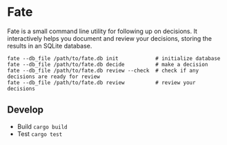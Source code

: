# Fate

Fate is a small command line utility for following up on decisions.  It interactively helps you document and review your decisions, storing the results in an SQLite database.

```shell
fate --db_file /path/to/fate.db init            # initialize database
fate --db_file /path/to/fate.db decide          # make a decision
fate --db_file /path/to/fate.db review --check  # check if any decisions are ready for review
fate --db_file /path/to/fate.db review          # review your decisions
```

## Develop

- Build `cargo build`
- Test `cargo test`

